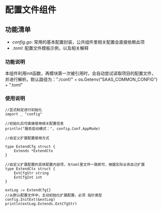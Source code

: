 <!--
 * @Description: 
 * @Author: Chen Long
 * @Date: 2020-12-16 10:48:09
 * @LastEditTime: 2020-12-16 10:54:08
 * @LastEditors: Chen Long
 * @Reference: 
-->

# 配置文件组件

## 功能清单

* *config.go*: 常用的基本配置封装，公共组件里相关配置会直接依赖此项
* *.toml*: 配置文件模板示例，以及相关解释

### 功能说明

本组件利用init函数，再模块第一次被引用时，会自动尝试读取项目的配置文件，并进行解析。默认路径为："./conf/" + os.Getenv("SAAS_COMMON_CONFIG") + ".toml"

### 使用说明

```Golang
//显式制定进行初始化
import _ "config"

//初始化后可直接使用相关配置信息
println("服务启动模式：", config.Conf.AppMode)

//自定义扩展配置使用方式

type ExtendCfg struct {
    Extends *ExtendCtx
}

//自定义扩展配置的具体配置内容项，与toml里文件一致即可，根据实际业务自己扩展
type ExtendCtx struct {
    ExtCfgStr string
    ExtCfgInt int
}

extLog := ExtendCfg{}
//从默认配置文件中，主动初始化扩展配置，必须 指针类型
config.InitExt(&extLog)
println(extLog.Extends.ExtCfgStr)

```
